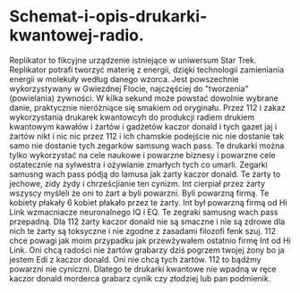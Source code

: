 # Schemat-i-opis-drukarki-kwantowej-radio.
Replikator to fikcyjne urządzenie istniejące w uniwersum Star Trek. Replikator potrafi tworzyć materię z energii, dzięki technologii zamieniania energii w molekuły według danego wzorca. Jest powszechnie wykorzystywany w Gwiezdnej Flocie, najczęściej do "tworzenia" (powielania) żywności. W kilka sekund może powstać dowolnie wybrane danie, praktycznie nieróżniące się smakiem od oryginału.
Przez 112 i zakaz wykorzystania drukarek kwantowcyh do produkcji radiem drukiem kwantowym kawałów i żartów i gadżetów kaczor donald i tych gazet jaj i żartów nikt i nic nic przez 112 i ich chamskie podejście nic nie dostanie tak samo nie dostanie tych zegarków samsung wach pass. Te drukarki można tylko wykorzystać na cele naukowe i powarzne biznesy i powarzne cele ostatecznie na sylwestra i ożywianie zmarłych tych co umarli. Zegarki samusng wach pass pódją do lamusa jak żarty kaczor donald. Te żarty to jechowe, zidy żydy i chrześcjianie ten cynizm. Int cierpiał przez żarty wszyscy myśleli że oni to żart a byli powarzni. Byli powarzną firmą. Te kobiety płakały 6 kobiet płakało przez te żarty. Int był powarzną firmą od Hi Link wzmacniacze neuronalnego IQ i EQ. 
Te zegraki samusng wach pass przepadną. 
Dla 112 żarty kaczor donald nie są smaczne i nie są zdrowe dla nich te żarty są toksyczne i nie zgodne z zasadami filozofi fenk szuj. 112 chce powagi jak moim przypadku jak przewżywałem ostatnio firmę Int od Hi Link. Oni chcą radości nie żartów grabarzy dziś pogrzem twojej żony bo ja jestem Edi z kaczor donald. Oni nie chcą tych żartów. 112 to bądźmy powarzni nie cyniczni. Dlatego te drukarki kwantowe nie wpadną w ręce kaczor donald morderca grabarz cynik czy złodziej lub pan podmienik.   
